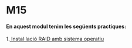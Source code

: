 # M15
**En aquest modul tenim les següents practiques:** <br><br>
1.<a href="https://htmlpreview.github.io/?https://github.com/Guiu-PJ/Portfoli/blob/main/Portfoli/Moduls/
M15-Seguretat_rendiment_i_recursos/practica-visualitzacio/Instal·lació RAID amb sistema operatiu/InstallaciRAIDambsistemaoperatiu.html"> Instal·lació RAID amb sistema operatiu</a><br>
